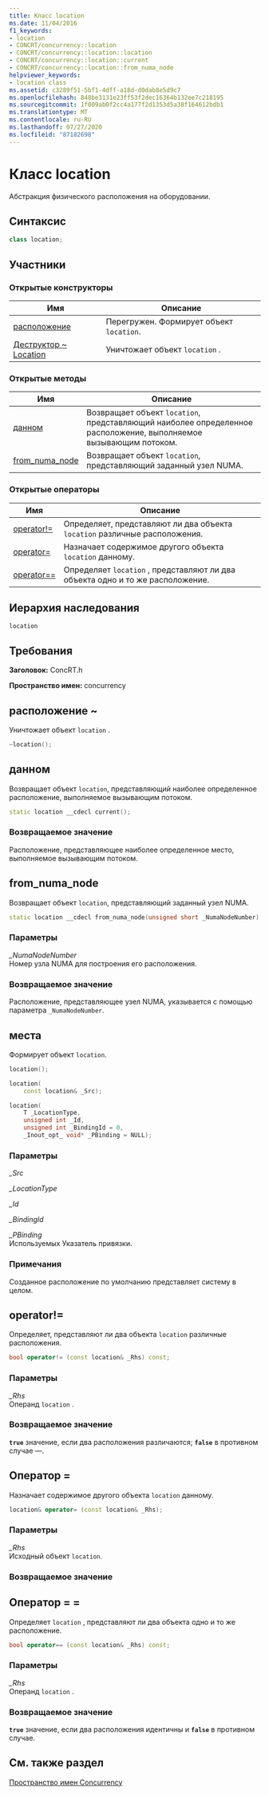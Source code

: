 ```yaml
---
title: Класс location
ms.date: 11/04/2016
f1_keywords:
- location
- CONCRT/concurrency::location
- CONCRT/concurrency::location::location
- CONCRT/concurrency::location::current
- CONCRT/concurrency::location::from_numa_node
helpviewer_keywords:
- location class
ms.assetid: c3289f51-5bf1-4dff-a18d-d0dab8e5d9c7
ms.openlocfilehash: 848be3131e23ff53f2dec16364b132ee7c218195
ms.sourcegitcommit: 1f009ab0f2cc4a177f2d1353d5a38f164612bdb1
ms.translationtype: MT
ms.contentlocale: ru-RU
ms.lasthandoff: 07/27/2020
ms.locfileid: "87182698"
---
```

# <a name="location-class"></a>Класс location

Абстракция физического расположения на оборудовании.

## <a name="syntax"></a>Синтаксис

```cpp
class location;
```

## <a name="members"></a>Участники

### <a name="public-constructors"></a>Открытые конструкторы

|Имя|Описание|
|----------|-----------------|
|[расположение](#ctor)|Перегружен. Формирует объект `location`.|
|[Деструктор ~ Location](#dtor)|Уничтожает объект `location` .|

### <a name="public-methods"></a>Открытые методы

|Имя|Описание|
|----------|-----------------|
|[данном](#current)|Возвращает объект `location`, представляющий наиболее определенное расположение, выполняемое вызывающим потоком.|
|[from_numa_node](#from_numa_node)|Возвращает объект `location`, представляющий заданный узел NUMA.|

### <a name="public-operators"></a>Открытые операторы

|Имя|Описание|
|----------|-----------------|
|[operator!=](#operator_neq)|Определяет, представляют ли два объекта `location` различные расположения.|
|[operator=](#operator_eq)|Назначает содержимое другого объекта `location` данному.|
|[operator==](#operator_eq_eq)|Определяет `location` , представляют ли два объекта одно и то же расположение.|

## <a name="inheritance-hierarchy"></a>Иерархия наследования

`location`

## <a name="requirements"></a>Требования

**Заголовок:** ConcRT.h

**Пространство имен:** concurrency

## <a name="location"></a><a name="dtor"></a>расположение ~

Уничтожает объект `location` .

```cpp
~location();
```

## <a name="current"></a><a name="current"></a>данном

Возвращает объект `location`, представляющий наиболее определенное расположение, выполняемое вызывающим потоком.

```cpp
static location __cdecl current();
```

### <a name="return-value"></a>Возвращаемое значение

Расположение, представляющее наиболее определенное место, выполняемое вызывающим потоком.

## <a name="from_numa_node"></a><a name="from_numa_node"></a>from_numa_node

Возвращает объект `location`, представляющий заданный узел NUMA.

```cpp
static location __cdecl from_numa_node(unsigned short _NumaNodeNumber);
```

### <a name="parameters"></a>Параметры

*_NumaNodeNumber*<br/>
Номер узла NUMA для построения его расположения.

### <a name="return-value"></a>Возвращаемое значение

Расположение, представляющее узел NUMA, указывается с помощью параметра `_NumaNodeNumber`.

## <a name="location"></a><a name="ctor"></a>места

Формирует объект `location`.

```cpp
location();

location(
    const location& _Src);

location(
    T _LocationType,
    unsigned int _Id,
    unsigned int _BindingId = 0,
    _Inout_opt_ void* _PBinding = NULL);
```

### <a name="parameters"></a>Параметры

*_Src*<br/>

*_LocationType*<br/>

*_Id*<br/>

*_BindingId*<br/>

*_PBinding*<br/>
Используемых Указатель привязки.

### <a name="remarks"></a>Примечания

Созданное расположение по умолчанию представляет систему в целом.

## <a name="operator"></a><a name="operator_neq"></a>operator!=

Определяет, представляют ли два объекта `location` различные расположения.

```cpp
bool operator!= (const location& _Rhs) const;
```

### <a name="parameters"></a>Параметры

*_Rhs*<br/>
Операнд `location` .

### <a name="return-value"></a>Возвращаемое значение

**`true`** значение, если два расположения различаются; **`false`** в противном случае —.

## <a name="operator"></a><a name="operator_eq"></a>Оператор =

Назначает содержимое другого объекта `location` данному.

```cpp
location& operator= (const location& _Rhs);
```

### <a name="parameters"></a>Параметры

*_Rhs*<br/>
Исходный объект `location`.

### <a name="return-value"></a>Возвращаемое значение

## <a name="operator"></a><a name="operator_eq_eq"></a>Оператор = =

Определяет `location` , представляют ли два объекта одно и то же расположение.

```cpp
bool operator== (const location& _Rhs) const;
```

### <a name="parameters"></a>Параметры

*_Rhs*<br/>
Операнд `location` .

### <a name="return-value"></a>Возвращаемое значение

**`true`** значение, если два расположения идентичны и **`false`** в противном случае.

## <a name="see-also"></a>См. также раздел

[Пространство имен Concurrency](concurrency-namespace.md)
